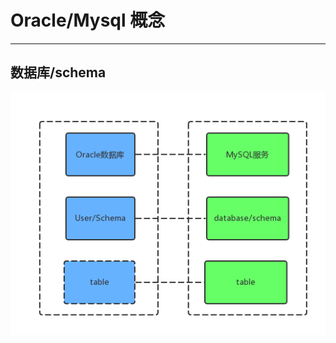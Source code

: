 # Oracle/Mysql 概念 
-----------

## 数据库/schema

![schema](https://github.com/shidongwa/shidongwa.github.io/blob/master/images/oracle-mysql-concept.png?raw=true)
